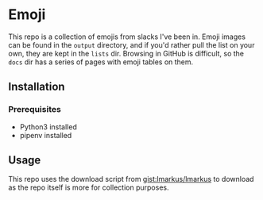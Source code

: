 # Emoji

This repo is a collection of emojis from slacks I've been in. Emoji images can be found in the `output` directory, and if you'd rather pull the list on your own, they are kept in the `lists` dir. Browsing in GitHub is difficult, so the `docs` dir has a series of pages with emoji tables on them.

## Installation

### Prerequisites

* Python3 installed
* pipenv installed

## Usage

This repo uses the download script from [gist:lmarkus/lmarkus](https://gist.github.com/lmarkus/8722f56baf8c47045621#file-download-sh) to download as the repo itself is more for collection purposes.

